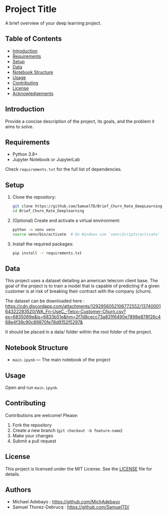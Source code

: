 # Project Title

A brief overview of your deep learning project.

## Table of Contents
- [Introduction](#introduction)
- [Requirements](#requirements)
- [Setup](#setup)
- [Data](#data)
- [Notebook Structure](#notebook-structure)
- [Usage](#usage)
- [Contributing](#contributing)
- [License](#license)
- [Acknowledgements](#acknowledgements)

## Introduction
Provide a concise description of the project, its goals, and the problem it aims to solve.

## Requirements
- Python 3.8+
- Jupyter Notebook or JupyterLab

Check `requirements.txt` for the full list of dependencies.

## Setup
1. Clone the repository:
   ```bash
   git clone https://github.com/SamuelTD/Brief_Churn_Rate_DeepLearning.git
   cd Brief_Churn_Rate_Deeplearning
   ```
2. (Optional) Create and activate a virtual environment:
   ```bash
   python -m venv venv
   source venv/bin/activate  # On Windows use `venv\Scripts\activate`
   ```
3. Install the required packages:
   ```bash
   pip install -r requirements.txt
   ```

## Data
This project uses a dataset detailing an american telecom client base. The goal of the project is to train a model that is capable of predicting if a given customer is at risk of breaking their contract with the company (churn).

The dataset can be downloaded here : 
https://cdn.discordapp.com/attachments/1292956052106772552/1374000164322283520/WA_Fn-UseC_-Telco-Customer-Churn.csv?ex=6835069e&is=6833b51e&hm=2f7d8cecc73a831f6490e7898e878f26c468e4f39c90c89870fe78d9152f5297&

It should be placed in a data/ folder within the root folder of the project.

## Notebook Structure
- `main.ipynb` — The main notebook of the project

## Usage

Open and run `main.ipynb`.

## Contributing
Contributions are welcome! Please:
1. Fork the repository
2. Create a new branch (`git checkout -b feature-name`)
3. Make your changes
4. Submit a pull request

## License
This project is licensed under the MIT License. See the [LICENSE](LICENSE) file for details.

## Authors
- Michael Adebayo : https://github.com/MichAdebayo
- Samuel Thorez-Debrucq : https://github.com/SamuelTD/
